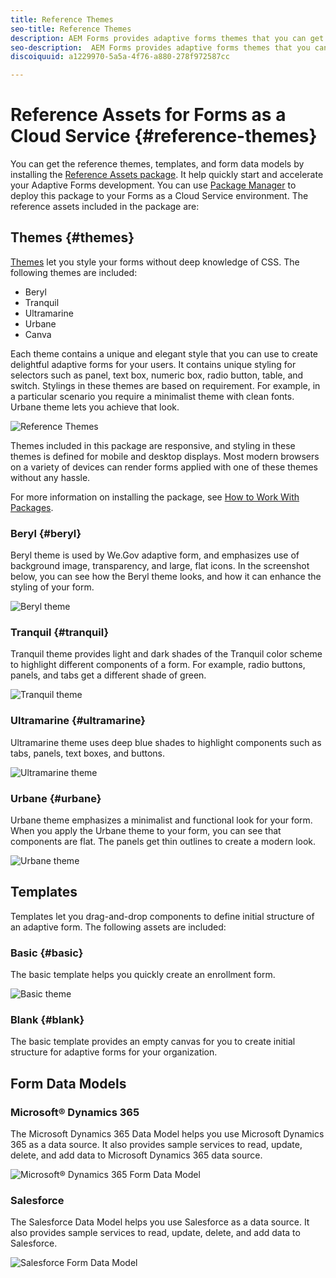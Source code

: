 ```yaml
---
title: Reference Themes
seo-title: Reference Themes
description: AEM Forms provides adaptive forms themes that you can get from Software Distribution and use to style a form. 
seo-description:  AEM Forms provides adaptive forms themes that you can get from Software Distribution and use to style a form. 
discoiquuid: a1229970-5a5a-4f76-a880-278f972587cc

---
```


# Reference Assets for Forms as a Cloud Service {#reference-themes}

You can get the reference themes, templates, and form data models by installing the [Reference Assets package](https://experience.adobe.com/#/downloads/content/software-distribution/en/aemcloud.html?package=/content/software-distribution/en/details.html/content/dam/aemcloud/public/aem-forms-reference-content.ui.content-2.0.0.zip). It help quickly start and accelerate your Adaptive Forms development. You can use [Package Manager](https://experienceleague.adobe.com/docs/experience-manager-cloud-service/content/implementing/developer-tools/package-manager.html) to deploy this package to your Forms as a Cloud Service environment. 
The reference assets included in the package are: 

## Themes {#themes}

[Themes](/help/forms/themes.md) let you style your forms without deep knowledge of CSS. The following themes are included:

* Beryl
* Tranquil
* Ultramarine
* Urbane
* Canva

Each theme contains a unique and elegant style that you can use to create delightful adaptive forms for your users. It contains unique styling for selectors such as panel, text box, numeric box, radio button, table, and switch. Stylings in these themes are based on requirement. For example, in a particular scenario you require a minimalist theme with clean fonts. Urbane theme lets you achieve that look.

![Reference Themes](/help/forms/assets/ref-themes.png)

Themes included in this package are responsive, and styling in these themes is defined for mobile and desktop displays. Most modern browsers on a variety of devices can render forms applied with one of these themes without any hassle.

For more information on installing the package, see [How to Work With Packages](/help/implementing/developing/tools/package-manager.md).

### Beryl {#beryl}

Beryl theme is used by We.Gov adaptive form, and emphasizes use of background image, transparency, and large, flat icons. In the screenshot below, you can see how the Beryl theme looks, and how it can enhance the styling of your form.

![Beryl theme](/help/forms/assets/beryl.png)

<!--[Click to enlarge

](assets/beryl-1.png)-->

<!-- ## Exec {#exec}

Exec theme avoids solid background fills to emphasize form components. Selecting and clicking components changes font colors. In comparison to the default Canvas theme, font color of the text in the selected tab changes to dark blue. Notice how the navigation and submit buttons are different from the Beryl theme.

![Exec theme](/help/forms/assets/exec.png) -->

<!--[Click to enlarge

](assets/exec-1.png)-->

<!-- ## Exec Light {#exec-light}

Exec Light theme uses white space to create a seamless experience. The Next and Submit buttons get a solid fill and 3D shadow. Selected tabs on the left get an arrow instead of double-check marks.

![Exec light theme](/help/forms/assets/exec-light.png) -->

<!--[Click to enlarge

](assets/exec-light-1.png)-->

<!-- ## Liberty {#liberty}

Liberty theme uses a minimalist approach to highlight the important. For example, the font color of the visited tab changes to green. You can only see the bottom-outline of the text box which emulates the look of a paper-based form with lines. The active text box has a black bottom-outline while others get light gray bottom-outline.

![Liberty theme](/help/forms/assets/liberty.png) -->
<!--[Click to enlarge](assets/liberty-1.png)-->

### Tranquil {#tranquil}

Tranquil theme provides light and dark shades of the Tranquil color scheme to highlight different components of a form. For example, radio buttons, panels, and tabs get a different shade of green.

![Tranquil theme](/help/forms/assets/tranquil.png)

<!--[Click to enlarge](assets/tranquil-1.png)-->

### Ultramarine {#ultramarine}

Ultramarine theme uses deep blue shades to highlight components such as tabs, panels, text boxes, and buttons.

![Ultramarine theme](/help/forms/assets/ultramarine.png)
<!--[Click to enlarge](assets/ultramarine-1.png)-->

### Urbane {#urbane}

Urbane theme emphasizes a minimalist and functional look for your form. When you apply the Urbane theme to your form, you can see that components are flat. The panels get thin outlines to create a modern look.

![Urbane theme](/help/forms/assets/urbane.png)
<!--[Click to enlarge](assets/urbane-1.png)-->

<!-- ## U.S. Web Design Standards {#u-s-web-design-standards}

U.S. Web Design Standards theme, as the name suggests, uses typefaces and styles described in the Draft U.S. Web Design Standards site. The web standard is used by federal organizations to create consistent web experiences across federal government websites.

![U.S. Web Design Standards Theme](/help/forms/assets/us-web-standards.png) -->
<!--[Click to enlarge](assets/usgov.png)--> 


## Templates

Templates let you drag-and-drop components to define initial structure of an adaptive form. The following assets are included:

### Basic {#basic}

The basic template helps you quickly create an enrollment form. 

![Basic theme](/help/forms/assets/exec.png)

### Blank {#blank}

The basic template provides an empty canvas for you to create initial structure for adaptive forms for your organization. 

## Form Data Models

### Microsoft® Dynamics 365

The Microsoft Dynamics 365 Data Model helps you use Microsoft Dynamics 365 as a data source. It also provides sample services to read, update, delete, and add data to Microsoft Dynamics 365 data source.

![Microsoft® Dynamics 365 Form Data Model](/help/forms/assets/microsoft-dynamic-fdm.png)

### Salesforce

The Salesforce Data Model helps you use Salesforce as a data source. It also provides sample services to read, update, delete, and add data to Salesforce.

![Salesforce Form Data Model](/help/forms/assets/salesforce-fdm.png)
